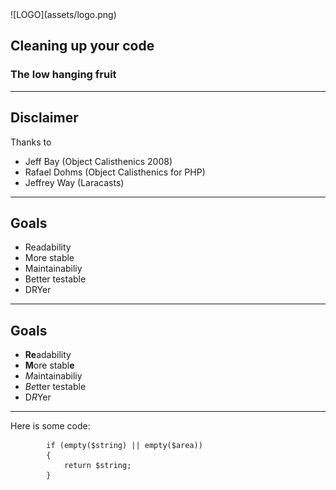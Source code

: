 <div class="logo">
![LOGO](assets/logo.png)
</div>

## Cleaning up your code
### The low hanging fruit

---

## Disclaimer

Thanks to
- Jeff Bay (Object Calisthenics 2008)
- Rafael Dohms (Object Calisthenics for PHP)
- Jeffrey Way (Laracasts)

---

## Goals

- Readability
- More stable
- Maintainabiliy
- Better testable
- DRYer

---

## Goals

- **Re**adability
- **M**ore stabl**e**
- *M*aintainabiliy
- *Be*tter testable
- D*R*Yer

---


Here is some code:

```
		if (empty($string) || empty($area))
		{
			return $string;
		}
```